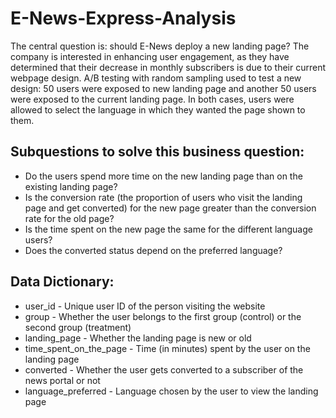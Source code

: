 # E-News-Express-Analysis
The central question is: should E-News deploy a new landing page?
The company is interested in enhancing user engagement, as they have determined that their decrease in monthly subscribers is due to their current webpage design.
A/B testing with random sampling used to test a new design: 50 users were exposed to new landing page and another 50 users were exposed to the current landing page. In both cases, users were allowed to select the language in which they wanted the page shown to them.

## Subquestions to solve this business question:
 - Do the users spend more time on the new landing page than on the existing landing page?
 - Is the conversion rate (the proportion of users who visit the landing page and get converted) for the new page greater than the conversion rate for the old page?
 - Is the time spent on the new page the same for the different language users?
 - Does the converted status depend on the preferred language?


## Data Dictionary:
- user_id - Unique user ID of the person visiting the website
- group - Whether the user belongs to the first group (control) or the second group (treatment)
- landing_page - Whether the landing page is new or old
- time_spent_on_the_page - Time (in minutes) spent by the user on the landing page
- converted - Whether the user gets converted to a subscriber of the news portal or not
- language_preferred - Language chosen by the user to view the landing page

